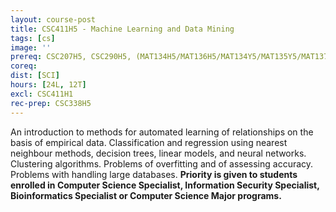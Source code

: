 ```yaml
---
layout: course-post
title: CSC411H5 - Machine Learning and Data Mining
tags: [cs]
image: ''
prereq: CSC207H5, CSC290H5, (MAT134H5/MAT136H5/MAT134Y5/MAT135Y5/MAT137Y5/MAT157Y5/MAT233H5), MAT223H5/MAT240H5; STA256H5
coreq: 
dist: [SCI]
hours: [24L, 12T]
excl: CSC411H1
rec-prep: CSC338H5
---
```


An introduction to methods for automated learning of relationships on the basis of empirical data. Classification and regression using nearest neighbour methods, decision trees, linear models, and neural networks. Clustering algorithms. Problems of overfitting and of assessing accuracy. Problems with handling large databases. **Priority is given to students enrolled in Computer Science Specialist, Information Security Specialist, Bioinformatics Specialist or Computer Science Major programs.**
